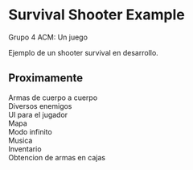 # Survival Shooter Example
Grupo 4 ACM: Un juego

Ejemplo de un shooter survival en desarrollo.

## Proximamente
Armas de cuerpo a cuerpo  
Diversos enemigos  
UI para el jugador  
Mapa  
Modo infinito  
Musica  
Inventario  
Obtencion de armas en cajas  

